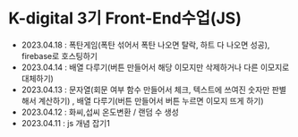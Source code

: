 # K-digital 3기 Front-End수업(JS)

+ 2023.04.18 : 폭탄게임(폭탄 섞어서 폭탄 나오면 탈락, 하트 다 나오면 성공), firebase로 호스팅하기
+ 2023.04.14 : 배열 다루기(버튼 만들어서 해당 이모지만 삭제하거나 다른 이모지로 대체하기)
+ 2023.04.13 : 문자열(회문 여부 함수 만들어서 체크, 텍스트에 쓰여진 숫자만 판별해서 계산하기) , 배열 다루기(버튼 만들어서 버튼 누르면 이모지 뜨게 하기)
+ 2023.04.12 : 화씨,섭씨 온도변환 / 랜덤 수 생성
+ 2023.04.11 : js 개념 잡기1
